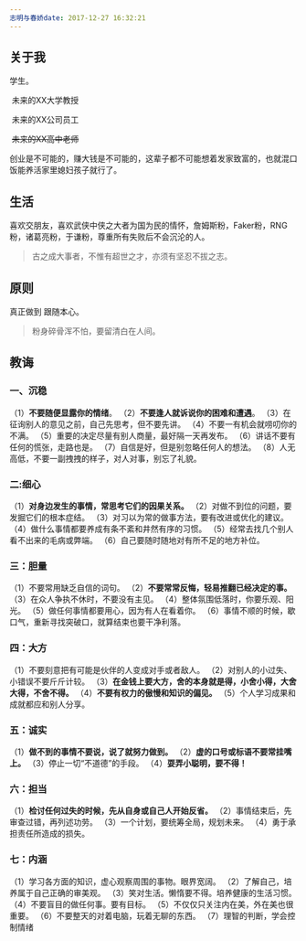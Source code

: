 ```yaml
---
志明与春娇date: 2017-12-27 16:32:21
---
```


## 关于我

学生。	

​	未来的XX大学教授 

​	未来的XX公司员工 

​	~~未来的XX高中老师~~

创业是不可能的，赚大钱是不可能的，这辈子都不可能想着发家致富的，也就混口饭能养活家里媳妇孩子就行了。

## 生活

喜欢交朋友，喜欢武侠中侠之大者为国为民的情怀，詹姆斯粉，Faker粉，RNG粉，诸葛亮粉，于谦粉，尊重所有失败后不会沉沦的人。

> 古之成大事者，不惟有超世之才，亦须有坚忍不拔之志。

## 原则

真正做到 跟随本心。

> 粉身碎骨浑不怕，要留清白在人间。

## 教诲

### 一、沉稳

（1）**不要随便显露你的情绪**。
（2）**不要逢人就诉说你的困难和遭遇**。
（3）在征询别人的意见之前，自己先思考，但不要先讲。
（4）不要一有机会就唠叨你的不满。
（5）重要的决定尽量有别人商量，最好隔一天再发布。
（6）讲话不要有任何的慌张，走路也是。
（7）自信是好，但是别忽略任何人的想法。
（8）人无高低，不要一副拽拽的样子，对人对事，别忘了礼貌。

### 二:细心

（1）**对身边发生的事情，常思考它们的因果关系。**
（2）对做不到位的问题，要发掘它们的根本症结。
（3）对习以为常的做事方法，要有改进或优化的建议。
（4）做什么事情都要养成有条不紊和井然有序的习惯。
（5）经常去找几个别人看不出来的毛病或弊端。
（6）自己要随时随地对有所不足的地方补位。

### 三：胆量

（1）不要常用缺乏自信的词句。
（2）**不要常常反悔，轻易推翻已经决定的事。**
（3）在众人争执不休时，不要没有主见。
（4）整体氛围低落时，你要乐观、阳光。
（5）做任何事情都要用心，因为有人在看着你。
（6）事情不顺的时候，歇口气，重新寻找突破口，就算结束也要干净利落。

### 四：大方

（1）不要刻意把有可能是伙伴的人变成对手或者敌人。
（2）对别人的小过失、小错误不要斤斤计较。
（3）**在金钱上要大方，舍的本身就是得，小舍小得，大舍大得，不舍不得。**
（4）**不要有权力的傲慢和知识的偏见。**
（5）个人学习成果和成就都应和别人分享。

### 五：诚实

（1）**做不到的事情不要说，说了就努力做到。**
（2）**虚的口号或标语不要常挂嘴上。**
（3）停止一切“不道德”的手段。
（4）**耍弄小聪明，要不得！**

### 六：担当

（1）**检讨任何过失的时候，先从自身或自己人开始反省。**
（2）事情结束后，先审查过错，再列述功劳。
（3）一个计划，要统筹全局，规划未来。
（4）勇于承担责任所造成的损失。

### 七：内涵

（1）学习各方面的知识，虚心观察周围的事物。眼界宽阔。
（2）了解自己，培养属于自己正确的审美观。
（3）笑对生活。懒惰要不得。培养健康的生活习惯。
（4）不要盲目的做任何事。要有目标。
（5）不仅仅只关注内在美，外在美也很重要。
（6）不要整天的对着电脑，玩着无聊的东西。
（7）理智的判断，学会控制情绪